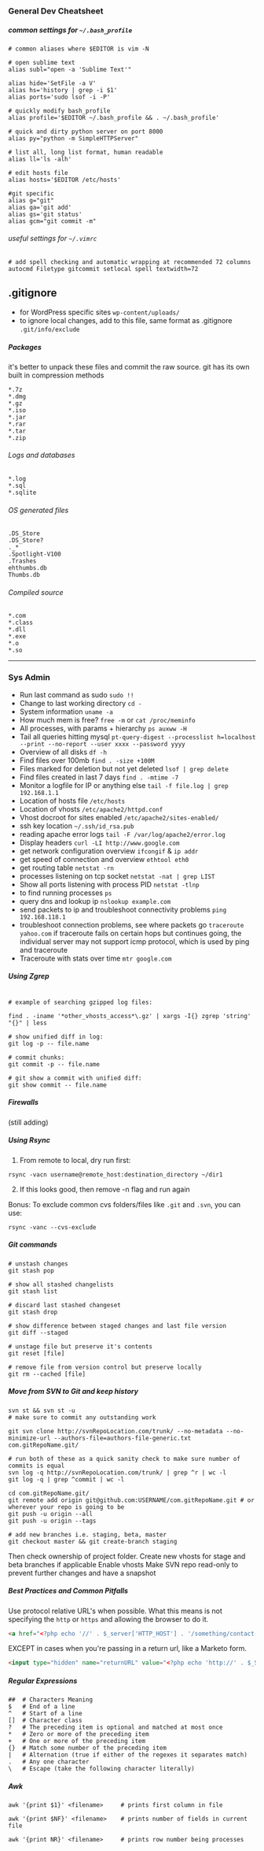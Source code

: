 
### General Dev Cheatsheet

##### common settings for `~/.bash_profile`
```shell
# common aliases where $EDITOR is vim -N

# open sublime text
alias subl="open -a 'Sublime Text'"

alias hide='SetFile -a V'
alias hs='history | grep -i $1'
alias ports='sudo lsof -i -P'

# quickly modify bash_profile
alias profile='$EDITOR ~/.bash_profile && . ~/.bash_profile'

# quick and dirty python server on port 8000
alias py="python -m SimpleHTTPServer"

# list all, long list format, human readable
alias ll='ls -alh'

# edit hosts file
alias hosts='$EDITOR /etc/hosts'

#git specific
alias g="git"
alias ga='git add'
alias gs='git status'
alias gcm="git commit -m"
```
###### useful settings for `~/.vimrc`
```shell
# add spell checking and automatic wrapping at recommended 72 columns
autocmd Filetype gitcommit setlocal spell textwidth=72
```

## .gitignore

+ for WordPress specific sites `wp-content/uploads/`
+ to ignore local changes, add to this file, same format as .gitignore `.git/info/exclude`

##### Packages
it's better to unpack these files and commit the raw source.
git has its own built in compression methods
```shell
*.7z
*.dmg
*.gz
*.iso
*.jar
*.rar
*.tar
*.zip
```
###### Logs and databases
```
*.log
*.sql
*.sqlite
 ```
###### OS generated files
```
.DS_Store
.DS_Store?
._*
.Spotlight-V100
.Trashes
ehthumbs.db
Thumbs.db
```
###### Compiled source
```
*.com
*.class
*.dll
*.exe
*.o
*.so
```
***

### Sys Admin

+ Run last command as sudo `sudo !!`
+ Change to last working directory `cd -`
+ System information `uname -a`
+ How much mem is free? `free -m` or `cat /proc/meminfo`
+ All processes, with params + hierarchy `ps auxww -H`
+ Tail all queries hitting mysql `pt-query-digest --processlist h=localhost --print --no-report --user xxxx --password yyyy`
+ Overview of all disks `df -h`
+ Find files over 100mb `find . -size +100M`
+ Files marked for deletion but not yet deleted `lsof | grep delete`
+ Find files created in last 7 days `find . -mtime -7`
+ Monitor a logfile for IP or anything else `tail -f file.log | grep 192.168.1.1`
+ Location of hosts file `/etc/hosts`
+ Location of vhosts `/etc/apache2/httpd.conf`
+ Vhost docroot for sites enabled `/etc/apache2/sites-enabled/`
+ ssh key location `~/.ssh/id_rsa.pub`
+ reading apache error logs `tail -F /var/log/apache2/error.log`
+ Display headers `curl -LI http://www.google.com`
+ get network configuration overview `ifcongif` & `ip addr`
+ get speed of connection and overview `ethtool eth0`
+ get routing table `netstat -rn`
+ processes listening on tcp socket `netstat -nat | grep LIST`
+ Show all ports listening with process PID `netstat -tlnp`
+ to find running processes `ps`
+ query dns and lookup ip `nslookup example.com`
+ send packets to ip and troubleshoot connectivity problems `ping 192.168.118.1`
+ troubleshoot connection problems, see where packets go `traceroute yahoo.com` if traceroute fails on certain hops but continues going, the individual server may not support icmp protocol, which is used by ping and traceroute
+ Traceroute with stats over time `mtr google.com`

##### Using Zgrep
```shell

# example of searching gzipped log files:

find . -iname '*other_vhosts_access*\.gz' | xargs -I{} zgrep 'string' "{}" | less

# show unified diff in log:
git log -p -- file.name

# commit chunks:
git commit -p -- file.name

# git show a commit with unified diff:
git show commit -- file.name

```

##### Firewalls

(still adding)

##### Using Rsync
1. From remote to local, dry run first: 
```shell
rsync -vacn username@remote_host:destination_directory ~/dir1
```
2. If this looks good, then remove -n flag and run again

Bonus: To exclude common cvs folders/files like `.git` and `.svn`, you can use:
```shell
rsync -vanc --cvs-exclude
```

##### Git commands
```shell
# unstash changes
git stash pop

# show all stashed changelists
git stash list

# discard last stashed changeset
git stash drop

# show difference between staged changes and last file version
git diff --staged

# unstage file but preserve it's contents
git reset [file]

# remove file from version control but preserve locally
git rm --cached [file]
```

##### Move from SVN to Git and keep history
``` shell
svn st && svn st -u
# make sure to commit any outstanding work

git svn clone http://svnRepoLocation.com/trunk/ --no-metadata --no-minimize-url --authors-file=authors-file-generic.txt com.gitRepoName.git/

# run both of these as a quick sanity check to make sure number of commits is equal
svn log -q http://svnRepoLocation.com/trunk/ | grep ^r | wc -l
git log -q | grep ^commit | wc -l

cd com.gitRepoName.git/
git remote add origin git@github.com:USERNAME/com.gitRepoName.git # or wherever your repo is going to be
git push -u origin --all
git push -u origin --tags

# add new branches i.e. staging, beta, master
git checkout master && git create-branch staging
```
Then check ownership of project folder.
Create new vhosts for stage and beta branches if applicable
Enable vhosts
Make SVN repo read-only to prevent further changes and have a snapshot

##### Best Practices and Common Pitfalls
Use protocol relative URL's when possible. What this means is not specifying the `http` or `https` and allowing the browser to do it.
```html
<a href="<?php echo '//' . $_server['HTTP_HOST'] . '/something/contact-thank-you' ?>">Click Me</a>
```
EXCEPT in cases when you're passing in a return url, like a Marketo form.
```html
<input type="hidden" name="returnURL" value="<?php echo 'http://' . $_SERVER['HTTP_HOST'] . '/about/contact-thank-you' ?>">
```

##### Regular Expressions
```shell
##  # Characters Meaning
$	# End of a line
^	# Start of a line
[]	# Character class
?	# The preceding item is optional and matched at most once
*	# Zero or more of the preceding item
+	# One or more of the preceding item
{}	# Match some number of the preceding item
|	# Alternation (true if either of the regexes it separates match)
.	# Any one character
\	# Escape (take the following character literally)
```

##### Awk
```shell
awk '{print $1}' <filename>		# prints first column in file

awk '{print $NF}' <filename> 	# prints number of fields in current file

awk '{print NR}' <filename>		# prints row number being processes
```